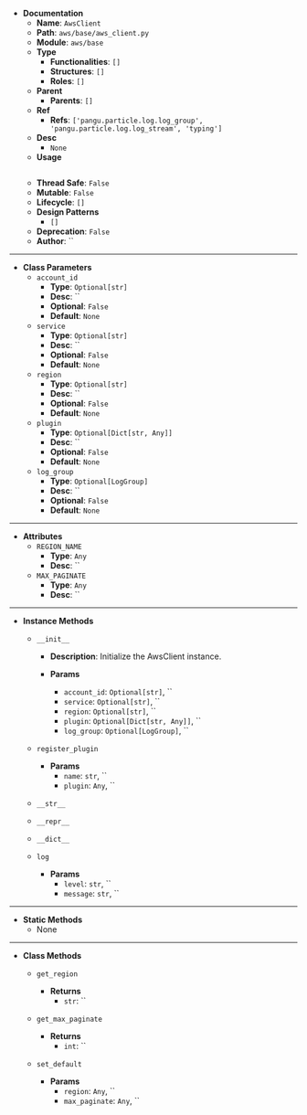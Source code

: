 - **Documentation**
    - **Name**: `AwsClient`
    - **Path**: `aws/base/aws_client.py`
    - **Module**: `aws/base`
    - **Type**
        - **Functionalities**: `[]`
        - **Structures**: `[]`
        - **Roles**: `[]`
    - **Parent**
        - **Parents**: `[]`
    - **Ref**
        - **Refs**: `['pangu.particle.log.log_group', 'pangu.particle.log.log_stream', 'typing']`
    - **Desc**
        - `None`
    - **Usage**
        ```python
        
        ```
    - **Thread Safe**: `False`
    - **Mutable**: `False`
    - **Lifecycle**: `[]`
    - **Design Patterns**
        - `[]`
    - **Deprecation**: `False`
    - **Author**: ``

---

- **Class Parameters**
    - `account_id`
        - **Type**: `Optional[str]`
        - **Desc**: ``
        - **Optional**: `False`
        - **Default**: `None`
    - `service`
        - **Type**: `Optional[str]`
        - **Desc**: ``
        - **Optional**: `False`
        - **Default**: `None`
    - `region`
        - **Type**: `Optional[str]`
        - **Desc**: ``
        - **Optional**: `False`
        - **Default**: `None`
    - `plugin`
        - **Type**: `Optional[Dict[str, Any]]`
        - **Desc**: ``
        - **Optional**: `False`
        - **Default**: `None`
    - `log_group`
        - **Type**: `Optional[LogGroup]`
        - **Desc**: ``
        - **Optional**: `False`
        - **Default**: `None`

---

- **Attributes**
    - `REGION_NAME`
        - **Type**: `Any`
        - **Desc**: ``
    - `MAX_PAGINATE`
        - **Type**: `Any`
        - **Desc**: ``

---

- **Instance Methods**
    - `__init__`
        - **Description**: Initialize the AwsClient instance.

        - **Params**
            - `account_id`: `Optional[str]`, ``
            - `service`: `Optional[str]`, ``
            - `region`: `Optional[str]`, ``
            - `plugin`: `Optional[Dict[str, Any]]`, ``
            - `log_group`: `Optional[LogGroup]`, ``



    - `register_plugin`

        - **Params**
            - `name`: `str`, ``
            - `plugin`: `Any`, ``



    - `__str__`




    - `__repr__`




    - `__dict__`




    - `log`

        - **Params**
            - `level`: `str`, ``
            - `message`: `str`, ``




---

- **Static Methods**
    - None

---

- **Class Methods**
    - `get_region`
        

        - **Returns**
            - `str`: ``

    - `get_max_paginate`
        

        - **Returns**
            - `int`: ``

    - `set_default`
        
        - **Params**
            - `region`: `Any`, ``
            - `max_paginate`: `Any`, ``


